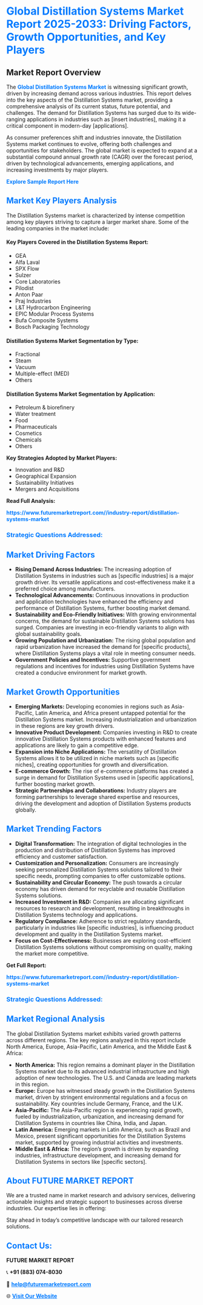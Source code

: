 <h1 style="color: #007BFF;">Global Distillation Systems Market Report 2025-2033: Driving Factors, Growth Opportunities, and Key Players</h1>

<section id="overview">
<h2>Market Report Overview</h2>
<p>The <a href="https://www.futuremarketreport.com//industry-report/distillation-systems-market" style="color: #007BFF; text-decoration: none;"><strong>Global Distillation Systems Market</strong></a> is witnessing significant growth, driven by increasing demand across various industries. This report delves into the key aspects of the Distillation Systems market, providing a comprehensive analysis of its current status, future potential, and challenges. The demand for Distillation Systems has surged due to its wide-ranging applications in industries such as [insert industries], making it a critical component in modern-day [applications].</p>
<p>As consumer preferences shift and industries innovate, the Distillation Systems market continues to evolve, offering both challenges and opportunities for stakeholders. The global market is expected to expand at a substantial compound annual growth rate (CAGR) over the forecast period, driven by technological advancements, emerging applications, and increasing investments by major players.</p>
</section>

<section id="overview">
<p><a href="https://www.futuremarketreport.com//request-sample/reportId=45316" style="color: #007BFF; text-decoration: none;"><strong>Explore Sample Report Here</strong></a></p>
</section>

<section id="key-players">
<h2 style="color: #007BFF;">Market Key Players Analysis</h2>
<p>The Distillation Systems market is characterized by intense competition among key players striving to capture a larger market share. Some of the leading companies in the market include:</p>
<h4>Key Players Covered in the Distillation Systems Report:</h4>
<ul><li>GEA</li><li>Alfa Laval</li><li>SPX Flow</li><li>Sulzer</li><li>Core Laboratories</li><li>Pilodist</li><li>Anton Paar</li><li>Praj Industries</li><li>L&amp;T Hydrocarbon Engineering</li><li>EPIC Modular Process Systems</li><li>Bufa Composite Systems</li><li>Bosch Packaging Technology</li></ul>
<h4>Distillation Systems Market Segmentation by Type:</h4>
<ul><li>Fractional</li><li>Steam</li><li>Vacuum</li><li>Multiple-effect (MED)</li><li>Others</li></ul>

<h4>Distillation Systems Market Segmentation by Application:</h4>
<ul><li>Petroleum &amp; biorefinery</li><li>Water treatment</li><li>Food</li><li>Pharmaceuticals</li><li>Cosmetics</li><li>Chemicals</li><li>Others</li></ul>
<p><strong>Key Strategies Adopted by Market Players:</strong></p>
<ul>
<li>Innovation and R&D</li>
<li>Geographical Expansion</li>
<li>Sustainability Initiatives</li>
<li>Mergers and Acquisitions</li>
</ul>
</section>

<section>
<p><strong>Read Full Analysis: </strong></p><a href="https://www.futuremarketreport.com//industry-report/distillation-systems-market" style="color: #007BFF; text-decoration: none;"><strong>https://www.futuremarketreport.com//industry-report/distillation-systems-market</strong></a>
<h3 style="color: #007BFF;">Strategic Questions Addressed:</h3>
</section>

<section id="driving-factors">
<h2 style="color: #007BFF;">Market Driving Factors</h2>
<ul>
<li><strong>Rising Demand Across Industries:</strong> The increasing adoption of Distillation Systems in industries such as [specific industries] is a major growth driver. Its versatile applications and cost-effectiveness make it a preferred choice among manufacturers.</li>
<li><strong>Technological Advancements:</strong> Continuous innovations in production and application technologies have enhanced the efficiency and performance of Distillation Systems, further boosting market demand.</li>
<li><strong>Sustainability and Eco-Friendly Initiatives:</strong> With growing environmental concerns, the demand for sustainable Distillation Systems solutions has surged. Companies are investing in eco-friendly variants to align with global sustainability goals.</li>
<li><strong>Growing Population and Urbanization:</strong> The rising global population and rapid urbanization have increased the demand for [specific products], where Distillation Systems plays a vital role in meeting consumer needs.</li>
<li><strong>Government Policies and Incentives:</strong> Supportive government regulations and incentives for industries using Distillation Systems have created a conducive environment for market growth.</li>
</ul>
</section>

<section id="growth-opportunities">
<h2 style="color: #007BFF;">Market Growth Opportunities</h2>
<ul>
<li><strong>Emerging Markets:</strong> Developing economies in regions such as Asia-Pacific, Latin America, and Africa present untapped potential for the Distillation Systems market. Increasing industrialization and urbanization in these regions are key growth drivers.</li>
<li><strong>Innovative Product Development:</strong> Companies investing in R&D to create innovative Distillation Systems products with enhanced features and applications are likely to gain a competitive edge.</li>
<li><strong>Expansion into Niche Applications:</strong> The versatility of Distillation Systems allows it to be utilized in niche markets such as [specific niches], creating opportunities for growth and diversification.</li>
<li><strong>E-commerce Growth:</strong> The rise of e-commerce platforms has created a surge in demand for Distillation Systems used in [specific applications], further boosting market growth.</li>
<li><strong>Strategic Partnerships and Collaborations:</strong> Industry players are forming partnerships to leverage shared expertise and resources, driving the development and adoption of Distillation Systems products globally.</li>
</ul>
</section>

<section id="trending-factors">
<h2 style="color: #007BFF;">Market Trending Factors</h2>
<ul>
<li><strong>Digital Transformation:</strong> The integration of digital technologies in the production and distribution of Distillation Systems has improved efficiency and customer satisfaction.</li>
<li><strong>Customization and Personalization:</strong> Consumers are increasingly seeking personalized Distillation Systems solutions tailored to their specific needs, prompting companies to offer customizable options.</li>
<li><strong>Sustainability and Circular Economy:</strong> The push towards a circular economy has driven demand for recyclable and reusable Distillation Systems solutions.</li>
<li><strong>Increased Investment in R&D:</strong> Companies are allocating significant resources to research and development, resulting in breakthroughs in Distillation Systems technology and applications.</li>
<li><strong>Regulatory Compliance:</strong> Adherence to strict regulatory standards, particularly in industries like [specific industries], is influencing product development and quality in the Distillation Systems market.</li>
<li><strong>Focus on Cost-Effectiveness:</strong> Businesses are exploring cost-efficient Distillation Systems solutions without compromising on quality, making the market more competitive.</li>
</ul>
</section>

<section>
<p><strong>Get Full Report: </strong></p><a href="https://www.futuremarketreport.com//industry-report/distillation-systems-market" style="color: #007BFF; text-decoration: none;"><strong>https://www.futuremarketreport.com//industry-report/distillation-systems-market</strong></a>
<h3 style="color: #007BFF;">Strategic Questions Addressed:</h3>
</section>


<section id="regional-analysis">
<h2 style="color: #007BFF;">Market Regional Analysis</h2>
<p>The global Distillation Systems market exhibits varied growth patterns across different regions. The key regions analyzed in this report include North America, Europe, Asia-Pacific, Latin America, and the Middle East & Africa:</p>
<ul>
<li><strong>North America:</strong> This region remains a dominant player in the Distillation Systems market due to its advanced industrial infrastructure and high adoption of new technologies. The U.S. and Canada are leading markets in this region.</li>
<li><strong>Europe:</strong> Europe has witnessed steady growth in the Distillation Systems market, driven by stringent environmental regulations and a focus on sustainability. Key countries include Germany, France, and the U.K.</li>
<li><strong>Asia-Pacific:</strong> The Asia-Pacific region is experiencing rapid growth, fueled by industrialization, urbanization, and increasing demand for Distillation Systems in countries like China, India, and Japan.</li>
<li><strong>Latin America:</strong> Emerging markets in Latin America, such as Brazil and Mexico, present significant opportunities for the Distillation Systems market, supported by growing industrial activities and investments.</li>
<li><strong>Middle East & Africa:</strong> The region’s growth is driven by expanding industries, infrastructure development, and increasing demand for Distillation Systems in sectors like [specific sectors].</li>
</ul>
</section>

<footer>
<h2 style="color: #007BFF;">About FUTURE MARKET REPORT</h2>
<p>We are a trusted name in market research and advisory services, delivering actionable insights and strategic support to businesses across diverse industries. Our expertise lies in offering:</p>

<p>Stay ahead in today’s competitive landscape with our tailored research solutions.</p>

<h2 style="color: #007BFF;">Contact Us:</h2>
<p><strong>FUTURE MARKET REPORT</strong></p>
<p>📞 <strong>+91 (883) 074-8030</strong></p>
<p>📧 <strong><a href="mailto:help@futuremarketreport.com" style="color: #007BFF;">help@futuremarketreport.com</a></strong></p>
<p>🌐 <strong><a href="https://www.futuremarketreport.com/" style="color: #007BFF;">Visit Our Website</a></strong></p>
</footer>